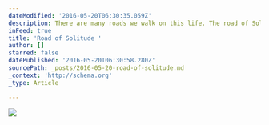 ```yaml
---
dateModified: '2016-05-20T06:30:35.059Z'
description: There are many roads we walk on this life. The road of Solitude is the road of Knowing.
inFeed: true
title: 'Road of Solitude '
author: []
starred: false
datePublished: '2016-05-20T06:30:58.280Z'
sourcePath: _posts/2016-05-20-road-of-solitude.md
_context: 'http://schema.org'
_type: Article

---
```

![](https://the-grid-user-content.s3-us-west-2.amazonaws.com/6d779c0d-3f8c-4587-86ef-b7512067c076.jpg)